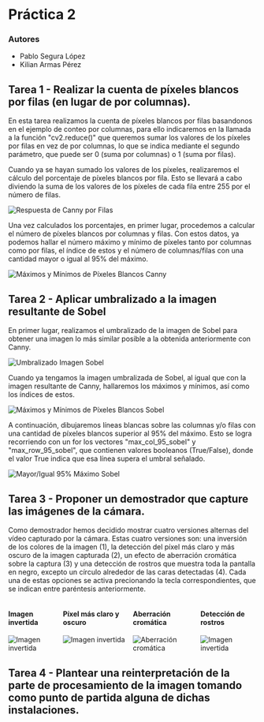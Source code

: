 # Práctica 2

### Autores

- Pablo Segura López
- Kilian Armas Pérez

## Tarea 1 - Realizar la cuenta de píxeles blancos por filas (en lugar de por columnas).

En esta tarea realizamos la cuenta de píxeles blancos por filas basandonos en el ejemplo de conteo por columnas, para ello indicaremos en la llamada a la función "cv2.reduce()" que queremos sumar los valores de los píxeles por filas en vez de por columnas, lo que se indica mediante el segundo parámetro, que puede ser 0 (suma por columnas) o 1 (suma por filas).

Cuando ya se hayan sumado los valores de los píxeles, realizaremos el cálculo del porcentaje de píxeles blancos por fila. Esto se llevará a cabo diviendo la suma de los valores de los píxeles de cada fila entre 255 por el número de filas.

![Respuesta de Canny por Filas](https://github.com/user-attachments/assets/498b64e2-2c01-4801-90d3-85f29ed9bdbf)

Una vez calculados los porcentajes, en primer lugar, procedemos a calcular el número de píxeles blancos por columnas y filas. Con estos datos, ya podemos hallar el número máximo y mínimo de píxeles tanto por columnas como por filas, el índice de estos y el número de columnas/filas con una cantidad mayor o igual al 95% del máximo.

![Máximos y Mínimos de Píxeles Blancos Canny](https://github.com/user-attachments/assets/75b56376-977c-4aac-b39e-0d71717270e1)

## Tarea 2 - Aplicar umbralizado a la imagen resultante de Sobel

En primer lugar, realizamos el umbralizado de la imagen de Sobel para obtener una imagen lo más similar posible a la obtenida anteriormente con Canny.

![Umbralizado Imagen Sobel](https://github.com/user-attachments/assets/18c541ec-66a3-40f8-9e8f-d3bcb427b45a)

Cuando ya tengamos la imagen umbralizada de Sobel, al igual que con la imagen resultante de Canny, hallaremos los máximos y mínimos, así como los índices de estos.

![Máximos y Mínimos de Píxeles Blancos Sobel](https://github.com/user-attachments/assets/540658f2-4092-47ba-8d82-dd568a7ae403)

A continuación, dibujaremos líneas blancas sobre las columnas y/o filas con una cantidad de píxeles blancos superior al 95% del máximo. Esto se logra recorriendo con un for los vectores "max_col_95_sobel" y "max_row_95_sobel", que contienen valores booleanos (True/False), donde el valor True indica que esa línea supera el umbral señalado.

![Mayor/Igual 95% Máximo Sobel](https://github.com/user-attachments/assets/4ae30050-dbf4-49e9-8939-c72fe8bff753)

## Tarea 3 - Proponer un demostrador que capture las imágenes de la cámara.

Como demostrador hemos decidido mostrar cuatro versiones alternas del vídeo capturado por la cámara. Estas cuatro versiones son: una inversión de los colores de la imagen (1), la detección del píxel más claro y más oscuro de la imagen capturada (2), un efecto de aberración cromática sobre la captura (3) y una detección de rostros que muestra toda la pantalla en negro, excepto un círculo alrededor de las caras detectadas (4). Cada una de estas opciones se activa precionando la tecla correspondientes, que se indican entre paréntesis anteriormente.

<div style="display: flex; gap: 10px;">
    <div>
        <h4>Imagen invertida</h4>
        <img src="https://github.com/user-attachments/assets/fb265c72-5436-44cb-a365-d5e890847b74" alt="Imagen invertida">
    </div>
    <div>
        <h4>Píxel más claro y oscuro</h4>
        <img src="https://github.com/user-attachments/assets/fb265c72-5436-44cb-a365-d5e890847b74" alt="Imagen invertida">
    </div>
    <div>
        <h4>Aberración cromática</h4>
        <img src="https://github.com/user-attachments/assets/bf2382be-409b-4566-9eb1-97330fcffc76" alt="Aberración cromática">
    </div>
    <div>
        <h4>Detección de rostros</h4>
        <img src="https://github.com/user-attachments/assets/fb265c72-5436-44cb-a365-d5e890847b74" alt="Imagen invertida">
    </div>
</div>

## Tarea 4 - Plantear una reinterpretación de la parte de procesamiento de la imagen tomando como punto de partida alguna de dichas instalaciones.
